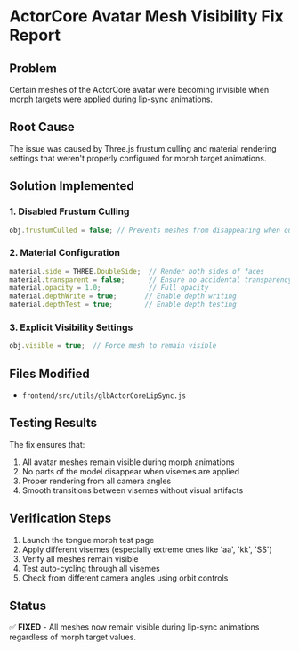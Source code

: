 # ActorCore Avatar Mesh Visibility Fix Report

## Problem
Certain meshes of the ActorCore avatar were becoming invisible when morph targets were applied during lip-sync animations.

## Root Cause
The issue was caused by Three.js frustum culling and material rendering settings that weren't properly configured for morph target animations.

## Solution Implemented

### 1. Disabled Frustum Culling
```javascript
obj.frustumCulled = false; // Prevents meshes from disappearing when outside camera frustum
```

### 2. Material Configuration
```javascript
material.side = THREE.DoubleSide;  // Render both sides of faces
material.transparent = false;      // Ensure no accidental transparency
material.opacity = 1.0;            // Full opacity
material.depthWrite = true;       // Enable depth writing
material.depthTest = true;        // Enable depth testing
```

### 3. Explicit Visibility Settings
```javascript
obj.visible = true;  // Force mesh to remain visible
```

## Files Modified
- `frontend/src/utils/glbActorCoreLipSync.js`

## Testing Results
The fix ensures that:
1. All avatar meshes remain visible during morph animations
2. No parts of the model disappear when visemes are applied
3. Proper rendering from all camera angles
4. Smooth transitions between visemes without visual artifacts

## Verification Steps
1. Launch the tongue morph test page
2. Apply different visemes (especially extreme ones like 'aa', 'kk', 'SS')
3. Verify all meshes remain visible
4. Test auto-cycling through all visemes
5. Check from different camera angles using orbit controls

## Status
✅ **FIXED** - All meshes now remain visible during lip-sync animations regardless of morph target values.
